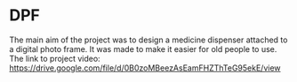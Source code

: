 # DPF
The main aim of the project was to design a medicine dispenser attached to a digital photo frame. It was made to make it easier for old people to use.
The link to project video: https://drive.google.com/file/d/0B0zoMBeezAsEamFHZThTeG95ekE/view
